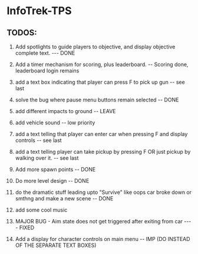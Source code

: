 # InfoTrek-TPS

## TODOS:

1. Add spotlights to guide players to objective, and display objective complete text. --- DONE

2. Add a timer mechanism for scoring, plus leaderboard. -- Scoring done, leaderboard login remains

3. add a text box indicating that player can press F to pick up gun -- see last

4. solve the bug where pause menu buttons remain selected -- DONE

5. add different impacts to ground -- LEAVE

6. add vehicle sound -- low priority

7. add a text telling that player can enter car when pressing F and display controls -- see last
8. add a text telling player can take pickup by pressing F OR just pickup by walking over it. -- see last
9. Add more spawn points -- DONE
10. Do more level design -- DONE
11. do the dramatic stuff leading upto "Survive" like oops car broke down or smthng and make a new scene -- DONE
12. add some cool music

13. MAJOR BUG - Aim state does not get triggered after exiting from car ---- FIXED

14. Add a display for character controls on main menu -- IMP (DO INSTEAD OF THE SEPARATE TEXT BOXES)
